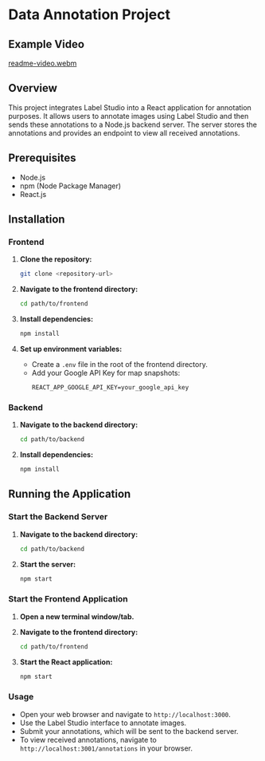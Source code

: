 # Data Annotation Project

## Example Video

[readme-video.webm](https://github.com/cwilliams001/sdi-blended-project2-scaffold/assets/82992893/1b7009eb-fd44-43e4-b252-b422041fea7a)


## Overview
This project integrates Label Studio into a React application for annotation purposes. It allows users to annotate images using Label Studio and then sends these annotations to a Node.js backend server. The server stores the annotations and provides an endpoint to view all received annotations.

## Prerequisites
- Node.js
- npm (Node Package Manager)
- React.js

## Installation

### Frontend
1. **Clone the repository:**
   ```bash
   git clone <repository-url>
   ```

2. **Navigate to the frontend directory:**
   ```bash
   cd path/to/frontend
   ```

3. **Install dependencies:**
   ```bash
   npm install
   ```

4. **Set up environment variables:**
   - Create a `.env` file in the root of the frontend directory.
   - Add your Google API Key for map snapshots:
     ```env
     REACT_APP_GOOGLE_API_KEY=your_google_api_key
     ```

### Backend
1. **Navigate to the backend directory:**
   ```bash
   cd path/to/backend
   ```

2. **Install dependencies:**
   ```bash
   npm install
   ```

## Running the Application

### Start the Backend Server
1. **Navigate to the backend directory:**
   ```bash
   cd path/to/backend
   ```

2. **Start the server:**
   ```bash
   npm start
   ```

### Start the Frontend Application
1. **Open a new terminal window/tab.**
2. **Navigate to the frontend directory:**
   ```bash
   cd path/to/frontend
   ```

3. **Start the React application:**
   ```bash
   npm start
   ```

### Usage
- Open your web browser and navigate to `http://localhost:3000`.
- Use the Label Studio interface to annotate images.
- Submit your annotations, which will be sent to the backend server.
- To view received annotations, navigate to `http://localhost:3001/annotations` in your browser.
